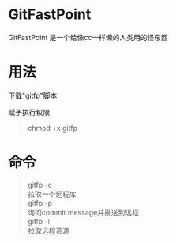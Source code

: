 # GitFastPoint
GitFastPoint 是一个给像cc一样懒的人类用的怪东西

# 用法
下载"gitfp"脚本

赋予执行权限
> chmod +x gitfp

# 命令

>gitfp -c  
拉取一个远程库  
>gitfp -p  
询问commit message并推送到远程  
>gitfp -l  
拉取远程资源  